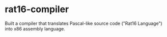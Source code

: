 # rat16-compiler
Built a compiler that translates Pascal-like source code ("Rat16 Language") into x86 assembly language.
